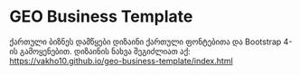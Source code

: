 # GEO Business Template
ქართული ბიზნეს დამწყები დიზაინი ქართული ფონტებითა და Bootstrap 4-ის გამოყენებით. დიზაინის ნახვა შეგიძლიათ აქ: https://vakho10.github.io/geo-business-template/index.html
